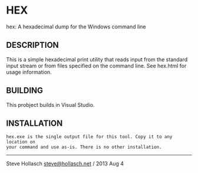 HEX
=====
hex: A hexadecimal dump for the Windows command line

DESCRIPTION
-------------
This is a simple hexadecimal print utility that reads input from the
standard input stream or from files specified on the command line. See
hex.html for usage information.


BUILDING
----------

This probject builds in Visual Studio.


INSTALLATION
--------------
    hex.exe is the single output file for this tool. Copy it to any location on
    your command and use as-is. There is no other installation.

----
Steve Hollasch <steve@hollasch.net>  /  2013 Aug 4
